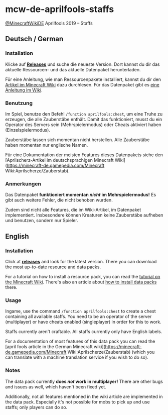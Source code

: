 # mcw-de-aprilfools-staffs
[@MinecraftWikiDE](https://twitter.com/MinecraftWikiDE) Aprilfools 2019 – Staffs

## Deutsch / German

### Installation

Klicke auf **[Releases](https://github.com/violine1101/mcw-de-aprilfools-staffs/releases)** und suche die neueste Version. Dort kannst du dir das aktuelle Ressourcen- und das aktuelle Datenpaket herunterladen.

Für eine Anleitung, wie man Ressourcenpakete installiert, kannst du dir den [Artikel im Minecraft Wiki](https://minecraft-de.gamepedia.com/Ressourcenpaket#Installation_und_Deinstallation) dazu durchlesen. Für das Datenpaket gibt es [eine Anleitung im Wiki](https://minecraft-de.gamepedia.com/Datenpaket#Installation_und_Deinstallation).

### Benutzung

Im Spiel, benutze den Befehl `/function aprilfools:chest`, um eine Truhe zu erzeugen, die alle Zauberstäbe enthält. Damit das funktioniert, musst du ein Operator des Servers sein (Mehrspielermodus) oder Cheats aktiviert haben (Einzelspielermodus).

Zauberstäbe lassen sich momentan nicht herstellen. Alle Zauberstäbe haben momentan nur englische Namen.

Für eine Dokumentation der meisten Features dieses Datenpakets siehe den [Aprilscherz-Artikel im deutschsprachigen Minecraft Wiki](https://minecraft-de.gamepedia.com/Minecraft Wiki:Aprilscherze/Zauberstab).

### Anmerkungen

Das Datenpaket **funktioniert momentan _nicht_ im Mehrspielermodus!** Es gibt auch weitere Fehler, die nicht behoben wurden.

Zudem sind nicht alle Features, die im Wiki-Artikel, im Datenpaket implementiert. Insbesondere können Kreaturen keine Zauberstäbe aufheben und benutzen, sondern nur Spieler.

## English

### Installation

Click at **[releases](https://github.com/violine1101/mcw-de-aprilfools-staffs/releases)** and look for the latest version. There you can download the most up-to-date resource and data packs.

For a tutorial on how to install a resource pack, you can read the [tutorial on the Minecraft Wiki](https://minecraft.gamepedia.com/Tutorials/Loading_a_resource_pack). There's also an article about [how to install data packs](https://minecraft.gamepedia.com/Tutorials/Installing_a_data_pack) there.

### Usage

Ingame, use the command `/function aprilfools:chest` to create a chest containing all available staffs. You need to be an operator of the server (multiplayer) or have cheats enabled (singleplayer) in order for this to work.

Staffs currently aren't craftable. All staffs currently only have English labels.

For a documentation of most features of this data pack you can read the [april fools article in the German Minecraft wiki](https://minecraft-de.gamepedia.com/Minecraft Wiki:Aprilscherze/Zauberstab) (which you can translate with a machine translation service if you wish to do so).

### Notes

The data pack currently **does _not_ work in multiplayer!** There are other bugs and issues as well, which haven't been fixed yet.

Additionally, not all features mentioned in the wiki article are implemented in the data pack. Especially it's not possible for mobs to pick up and use staffs; only players can do so.
